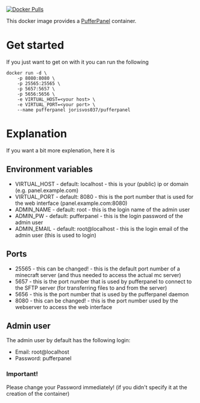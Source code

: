 [![Docker Pulls](https://img.shields.io/docker/pulls/jorisvos037/pufferpanel.svg)](https://hub.docker.com/r/jorisvos037/pufferpanel/)

This docker image provides a [PufferPanel](http://www.pufferpanel.com/) container.

# Get started
If you just want to get on with it you can run the following
```
docker run -d \
    -p 8080:8080 \
    -p 25565:25565 \
    -p 5657:5657 \
    -p 5656:5656 \
    -e VIRTUAL_HOST=<your host> \
    -e VIRTUAL_PORT=<your port> \
    --name pufferpanel jorisvos037/pufferpanel
```

# Explanation
If you want a bit more explenation, here it is

## Environment variables
* VIRTUAL_HOST - default: localhost      - this is your (public) ip or domain (e.g. panel.example.com)
* VIRTUAL_PORT - default: 8080           - this is the port number that is used for the web interface (panel.example.com:8080)
* ADMIN_NAME   - default: root           - this is the login name of the admin user
* ADMIN_PW     - default: pufferpanel    - this is the login password of the admin user
* ADMIN_EMAIL  - default: root@localhost - this is the login email of the admin user (this is used to login)

## Ports
* 25565 - this can be changed! - this is the default port number of a minecraft server (and thus needed to access the actual mc server)
* 5657  - this is the port number that is used by pufferpanel to connect to the SFTP server (for transferring files to and from the server)
* 5656  - this is the port number that is used by the pufferpanel daemon
* 8080  - this can be changed! - this is the port number used by the webserver to access the web interface

## Admin user
The admin user by default has the following login:
- Email: root@localhost
- Password: pufferpanel

### Important!
Please change your Password immediately! (if you didn't specify it at the creation of the container)
